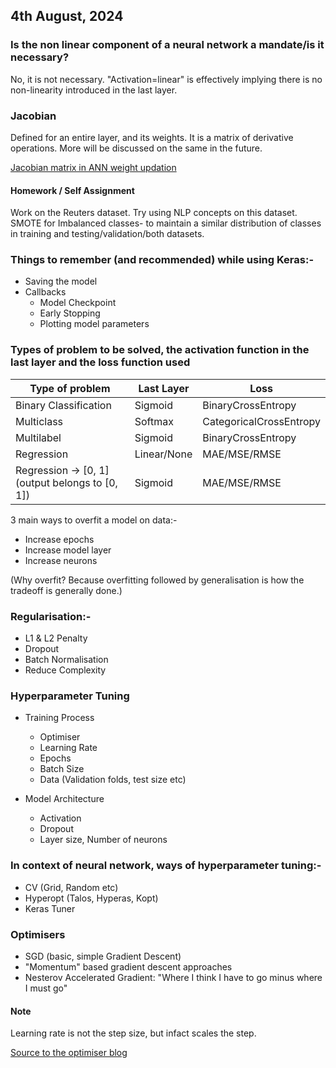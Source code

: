## 4th August, 2024

### Is the non linear component of a neural network a mandate/is it necessary?

No, it is not necessary. "Activation=linear" is effectively implying there is no non-linearity introduced in the last layer.

### Jacobian

Defined for an entire layer, and its weights. It is a matrix of derivative operations. More will be discussed on the same in the future.

[Jacobian matrix in ANN weight updation](./sources/jacobian-in-nn.png)

#### Homework / Self Assignment

Work on the Reuters dataset.
Try using NLP concepts on this dataset.
SMOTE for Imbalanced classes- to maintain a similar distribution of classes in training and testing/validation/both datasets.

### Things to remember (and recommended) while using Keras:-

- Saving the model
- Callbacks
  - Model Checkpoint
  - Early Stopping
  - Plotting model parameters

### Types of problem to be solved, the activation function in the last layer and the loss function used

| Type of problem                                 | Last Layer  | Loss                    |
| ----------------------------------------------- | ----------- | ----------------------- |
| Binary Classification                           | Sigmoid     | BinaryCrossEntropy      |
| Multiclass                                      | Softmax     | CategoricalCrossEntropy |
| Multilabel                                      | Sigmoid     | BinaryCrossEntropy      |
| Regression                                      | Linear/None | MAE/MSE/RMSE            |
| Regression -> [0, 1] (output belongs to [0, 1]) | Sigmoid     | MAE/MSE/RMSE            |

3 main ways to overfit a model on data:-

- Increase epochs
- Increase model layer
- Increase neurons

(Why overfit? Because overfitting followed by generalisation is how the tradeoff is generally done.)

### Regularisation:-

- L1 & L2 Penalty
- Dropout
- Batch Normalisation
- Reduce Complexity

### Hyperparameter Tuning

- Training Process

  - Optimiser
  - Learning Rate
  - Epochs
  - Batch Size
  - Data (Validation folds, test size etc)

- Model Architecture
  - Activation
  - Dropout
  - Layer size, Number of neurons

### In context of neural network, ways of hyperparameter tuning:-

- CV (Grid, Random etc)
- Hyperopt (Talos, Hyperas, Kopt)
- Keras Tuner

### Optimisers

- SGD (basic, simple Gradient Descent)
- "Momentum" based gradient descent approaches
- Nesterov Accelerated Gradient: "Where I think I have to go minus where I must go"

#### Note

Learning rate is not the step size, but infact scales the step.

[Source to the optimiser blog](https://www.ruder.io/optimizing-gradient-descent/#momentum)
